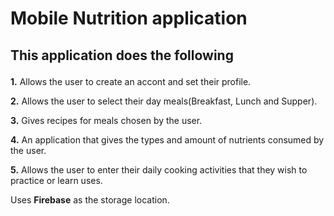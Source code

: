 # Mobile Nutrition application
 
## <p>This application does the following</p>
<ls>
<p><b>1.</b> Allows the user to create an accont and set their profile.
<p><b>2.</b> Allows the user to select their day meals(Breakfast, Lunch and Supper).
<p><b>3.</b> Gives recipes for meals chosen by the user.
<p><b>4.</b> An application that gives the types and amount of nutrients consumed by the user.
<p><b>5.</b> Allows the user to enter their daily cooking activities that they wish to practice or learn uses.
</ls>
<p>Uses <b>Firebase</b> as the storage location.</p>
